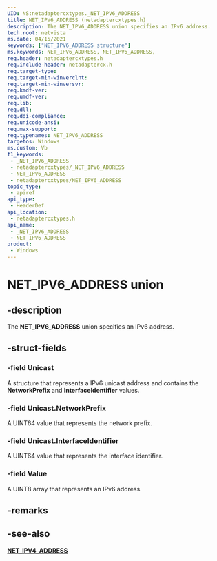 ```yaml
---
UID: NS:netadaptercxtypes._NET_IPV6_ADDRESS
title: NET_IPV6_ADDRESS (netadaptercxtypes.h)
description: The NET_IPV6_ADDRESS union specifies an IPv6 address.
tech.root: netvista
ms.date: 04/15/2021
keywords: ["NET_IPV6_ADDRESS structure"]
ms.keywords: NET_IPV6_ADDRESS, NET_IPV6_ADDRESS,
req.header: netadaptercxtypes.h
req.include-header: netadaptercx.h
req.target-type: 
req.target-min-winverclnt: 
req.target-min-winversvr: 
req.kmdf-ver: 
req.umdf-ver: 
req.lib: 
req.dll: 
req.ddi-compliance: 
req.unicode-ansi: 
req.max-support: 
req.typenames: NET_IPV6_ADDRESS
targetos: Windows
ms.custom: Vb
f1_keywords:
 - _NET_IPV6_ADDRESS
 - netadaptercxtypes/_NET_IPV6_ADDRESS
 - NET_IPV6_ADDRESS
 - netadaptercxtypes/NET_IPV6_ADDRESS
topic_type:
 - apiref
api_type:
 - HeaderDef
api_location:
 - netadaptercxtypes.h
api_name:
 - _NET_IPV6_ADDRESS
 - NET_IPV6_ADDRESS
product:
 - Windows
---
```


# NET_IPV6_ADDRESS union


## -description

The **NET_IPV6_ADDRESS** union specifies an IPv6 address.

## -struct-fields

### -field Unicast

A structure that represents a IPv6 unicast address and contains the **NetworkPrefix** and **InterfaceIdentifier** values.

### -field Unicast.NetworkPrefix

A UINT64 value that represents the network prefix.

### -field Unicast.InterfaceIdentifier

A UINT64 value that represents the interface identifier.

### -field Value

A UINT8 array that represents an IPv6 address.

## -remarks

## -see-also

[**NET_IPV4_ADDRESS**](ns-netadaptercxtypes-net_ipv4_address.md)

